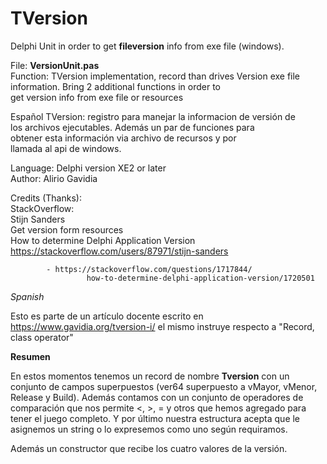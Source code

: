 # TVersion
Delphi Unit in order to get <b>fileversion</b> info from exe file (windows). 

File:       <b>VersionUnit.pas</b>                                                
Function:   TVersion implementation, record than drives Version exe file   
            information. Bring 2 additional functions in order to          
            get version info from exe file or resources                    
                                                                           
Español     TVersion: registro para manejar la informacion de versión de   
            los archivos ejecutables. Además un par de funciones para      
            obtener esta información via archivo de recursos y por          
            llamada al api de windows.                                     
                                                                           
Language:   Delphi version XE2 or later                                    
Author:     Alirio Gavidia                                                 
                                                                           
Credits (Thanks):                                                                   
         StackOverflow:                                                    
            Stijn Sanders                                                  
            Get version form resources                                     
            How to determine Delphi Application Version                    
            https://stackoverflow.com/users/87971/stijn-sanders            
                                                                           
            - https://stackoverflow.com/questions/1717844/                 
                     how-to-determine-delphi-application-version/1720501   
                                                                           
                                                                           
<i>Spanish</i>

Esto es parte de un artículo docente escrito en https://www.gavidia.org/tversion-i/ 
el mismo instruye respecto a "Record, class operator"

<b>Resumen</b>

En estos momentos tenemos un record de nombre <b>Tversion</b> con un conjunto de campos superpuestos (ver64 superpuesto a vMayor, vMenor, Release y Build). Además contamos con un conjunto de operadores de comparación que nos permite <, >, = y otros que hemos agregado para tener el juego completo. Y por último nuestra estructura acepta que le asignemos un string o lo expresemos como uno según requiramos.

Además un constructor que recibe los cuatro valores de la versión.


